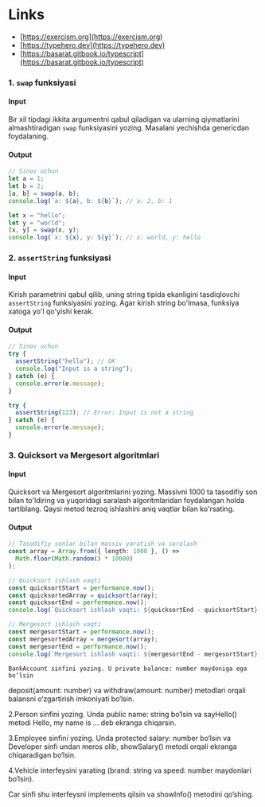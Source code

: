 # Links

- [https://exercism.org](https://exercism.org)
- [https://typehero.dev](https://typehero.dev)
- [https://basarat.gitbook.io/typescript](https://basarat.gitbook.io/typescript)

### 1. `swap` funksiyasi

#### Input

Bir xil tipdagi ikkita argumentni qabul qiladigan va ularning qiymatlarini almashtiradigan `swap` funksiyasini yozing. Masalani yechishda genericdan foydalaning.

#### Output

```typescript
// Sinov uchun
let a = 1;
let b = 2;
[a, b] = swap(a, b);
console.log(`a: ${a}, b: ${b}`); // a: 2, b: 1

let x = "hello";
let y = "world";
[x, y] = swap(x, y);
console.log(`x: ${x}, y: ${y}`); // x: world, y: hello
```

### 2. `assertString` funksiyasi

#### Input

Kirish parametrini qabul qilib, uning string tipida ekanligini tasdiqlovchi `assertString` funksiyasini yozing. Agar kirish string bo'lmasa, funksiya xatoga yo'l qo'yishi kerak.

#### Output

```typescript
// Sinov uchun
try {
  assertString("hello"); // OK
  console.log("Input is a string");
} catch (e) {
  console.error(e.message);
}

try {
  assertString(123); // Error: Input is not a string
} catch (e) {
  console.error(e.message);
}
```

### 3. Quicksort va Mergesort algoritmlari

#### Input

Quicksort va Mergesort algoritmlarini yozing. Massivni 1000 ta tasodifiy son bilan to'ldiring va yuqoridagi saralash algoritmlaridan foydalangan holda tartiblang. Qaysi metod tezroq ishlashini aniq vaqtlar bilan ko'rsating.

#### Output

```typescript
// Tasodifiy sonlar bilan massiv yaratish va saralash
const array = Array.from({ length: 1000 }, () =>
  Math.floor(Math.random() * 10000)
);

// Quicksort ishlash vaqti
const quicksortStart = performance.now();
const quicksortedArray = quicksort(array);
const quicksortEnd = performance.now();
console.log(`Quicksort ishlash vaqti: ${quicksortEnd - quicksortStart} ms`);

// Mergesort ishlash vaqti
const mergesortStart = performance.now();
const mergesortedArray = mergesort(array);
const mergesortEnd = performance.now();
console.log(`Mergesort ishlash vaqti: ${mergesortEnd - mergesortStart} ms`);
```



    BankAccount sinfini yozing. U private balance: number maydoniga ega bo‘lsin

deposit(amount: number) va withdraw(amount: number) metodlari orqali balansni o‘zgartirish imkoniyati bo‘lsin.

2.Person sinfini yozing. Unda public name: string bo‘lsin va sayHello() metodi Hello, my name is ... deb ekranga chiqarsin.

3.Employee sinfini yozing. Unda protected salary: number bo‘lsin va Developer sinfi undan meros olib, showSalary() metodi orqali ekranga chiqaradigan bo‘lsin.

4.Vehicle interfeysini yarating (brand: string va speed: number maydonlari bo‘lsin).

Car sinfi shu interfeysni implements qilsin va showInfo() metodini qo‘shing.
